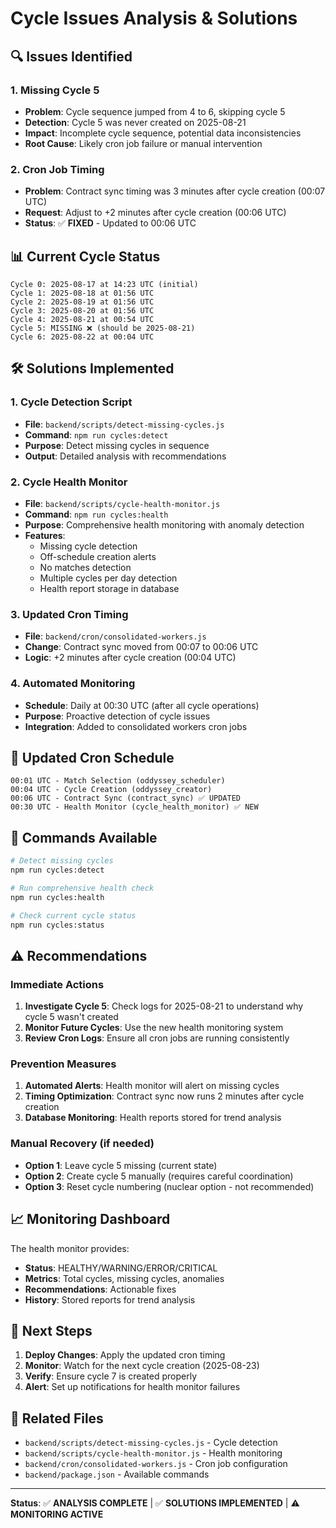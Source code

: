 # Cycle Issues Analysis & Solutions

## 🔍 **Issues Identified**

### **1. Missing Cycle 5**
- **Problem**: Cycle sequence jumped from 4 to 6, skipping cycle 5
- **Detection**: Cycle 5 was never created on 2025-08-21
- **Impact**: Incomplete cycle sequence, potential data inconsistencies
- **Root Cause**: Likely cron job failure or manual intervention

### **2. Cron Job Timing**
- **Problem**: Contract sync timing was 3 minutes after cycle creation (00:07 UTC)
- **Request**: Adjust to +2 minutes after cycle creation (00:06 UTC)
- **Status**: ✅ **FIXED** - Updated to 00:06 UTC

## 📊 **Current Cycle Status**

```
Cycle 0: 2025-08-17 at 14:23 UTC (initial)
Cycle 1: 2025-08-18 at 01:56 UTC
Cycle 2: 2025-08-19 at 01:56 UTC
Cycle 3: 2025-08-20 at 01:56 UTC
Cycle 4: 2025-08-21 at 00:54 UTC
Cycle 5: MISSING ❌ (should be 2025-08-21)
Cycle 6: 2025-08-22 at 00:04 UTC
```

## 🛠️ **Solutions Implemented**

### **1. Cycle Detection Script**
- **File**: `backend/scripts/detect-missing-cycles.js`
- **Command**: `npm run cycles:detect`
- **Purpose**: Detect missing cycles in sequence
- **Output**: Detailed analysis with recommendations

### **2. Cycle Health Monitor**
- **File**: `backend/scripts/cycle-health-monitor.js`
- **Command**: `npm run cycles:health`
- **Purpose**: Comprehensive health monitoring with anomaly detection
- **Features**:
  - Missing cycle detection
  - Off-schedule creation alerts
  - No matches detection
  - Multiple cycles per day detection
  - Health report storage in database

### **3. Updated Cron Timing**
- **File**: `backend/cron/consolidated-workers.js`
- **Change**: Contract sync moved from 00:07 to 00:06 UTC
- **Logic**: +2 minutes after cycle creation (00:04 UTC)

### **4. Automated Monitoring**
- **Schedule**: Daily at 00:30 UTC (after all cycle operations)
- **Purpose**: Proactive detection of cycle issues
- **Integration**: Added to consolidated workers cron jobs

## 📅 **Updated Cron Schedule**

```
00:01 UTC - Match Selection (oddyssey_scheduler)
00:04 UTC - Cycle Creation (oddyssey_creator)
00:06 UTC - Contract Sync (contract_sync) ✅ UPDATED
00:30 UTC - Health Monitor (cycle_health_monitor) ✅ NEW
```

## 🔧 **Commands Available**

```bash
# Detect missing cycles
npm run cycles:detect

# Run comprehensive health check
npm run cycles:health

# Check current cycle status
npm run cycles:status
```

## ⚠️ **Recommendations**

### **Immediate Actions**
1. **Investigate Cycle 5**: Check logs for 2025-08-21 to understand why cycle 5 wasn't created
2. **Monitor Future Cycles**: Use the new health monitoring system
3. **Review Cron Logs**: Ensure all cron jobs are running consistently

### **Prevention Measures**
1. **Automated Alerts**: Health monitor will alert on missing cycles
2. **Timing Optimization**: Contract sync now runs 2 minutes after cycle creation
3. **Database Monitoring**: Health reports stored for trend analysis

### **Manual Recovery (if needed)**
- **Option 1**: Leave cycle 5 missing (current state)
- **Option 2**: Create cycle 5 manually (requires careful coordination)
- **Option 3**: Reset cycle numbering (nuclear option - not recommended)

## 📈 **Monitoring Dashboard**

The health monitor provides:
- **Status**: HEALTHY/WARNING/ERROR/CRITICAL
- **Metrics**: Total cycles, missing cycles, anomalies
- **Recommendations**: Actionable fixes
- **History**: Stored reports for trend analysis

## 🎯 **Next Steps**

1. **Deploy Changes**: Apply the updated cron timing
2. **Monitor**: Watch for the next cycle creation (2025-08-23)
3. **Verify**: Ensure cycle 7 is created properly
4. **Alert**: Set up notifications for health monitor failures

## 🔗 **Related Files**

- `backend/scripts/detect-missing-cycles.js` - Cycle detection
- `backend/scripts/cycle-health-monitor.js` - Health monitoring
- `backend/cron/consolidated-workers.js` - Cron job configuration
- `backend/package.json` - Available commands

---

**Status**: ✅ **ANALYSIS COMPLETE** | ✅ **SOLUTIONS IMPLEMENTED** | ⚠️ **MONITORING ACTIVE**
